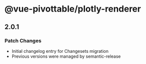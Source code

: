 # @vue-pivottable/plotly-renderer

## 2.0.1

### Patch Changes

- Initial changelog entry for Changesets migration
- Previous versions were managed by semantic-release